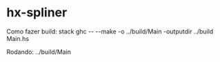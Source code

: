 # hx-spliner

Como fazer build:
    stack ghc -- --make -o ../build/Main -outputdir ../build Main.hs

Rodando:
    ../build/Main
